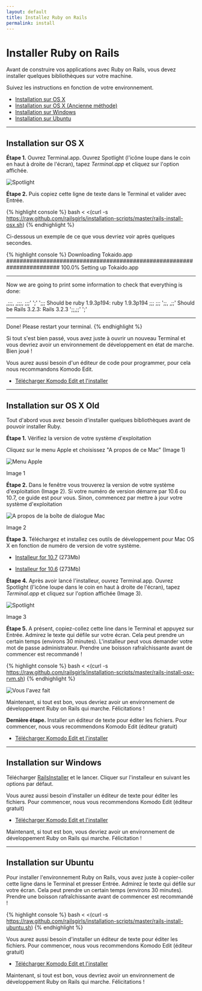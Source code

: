 ```yaml
---
layout: default
title: Installez Ruby on Rails
permalink: install
---
```


# Installer Ruby on Rails

Avant de construire vos applications avec Ruby on Rails, vous devez installer quelques bibliothèques sur votre machine.

Suivez les instructions en fonction de votre environnement.

* [Installation sur OS X](#installation_sur_os_x)
* [Installation sur OS X (Ancienne méthode)](#installation_sur_os_x_old)
* [Installation sur Windows](#installation_sur_windows)
* [Installation sur Ubuntu](#installation_sur_ubuntu)

<hr />

## Installation sur OS X
**Étape 1.** Ouvrez Terminal.app. Ouvrez Spotlight (l'icône loupe dans le coin en haut à droite de l'écran), tapez *Terminal.app* et cliquez sur l'option affichée.

![Spotlight](/images/3.png "Spotlight")

**Étape 2.** Puis copiez cette ligne de texte dans le Terminal et valider avec Entrée.

{% highlight console %}
bash < <(curl -s https://raw.github.com/railsgirls/installation-scripts/master/rails-install-osx.sh)
{% endhighlight %}

Ci-dessous un exemple de ce que vous devriez voir après quelques secondes.

{% highlight console %}
Downloading Tokaido.app
######################################################################## 100.0%
Setting up Tokaido.app

- - - - - - - - -

Now we are going to print some information to check that everything is done:

 ,;;;, ,;;;,
;;;' ';' ';;; Should be ruby 1.9.3p194: ruby 1.9.3p194
;;;       ;;;
 ';;,   ,;;'  Should be Rails 3.2.3: Rails 3.2.3
   ';;,;;'
     ';'

- - - - - - - - -

Done!
Please restart your terminal.
{% endhighlight %}

Si tout s'est bien passé, vous avez juste à ouvrir un nouveau Terminal et vous devriez avoir un environnement de développement en état de marche. Bien joué !

Vous aurez aussi besoin d'un éditeur de code pour programmer, pour cela nous recommandons Komodo Edit.

* [Télécharger Komodo Edit et l'installer](http://www.activestate.com/komodo-edit/downloads)

<hr />

## Installation sur OS X Old
 
Tout d'abord vous avez besoin d'installer quelques bibliothèques avant de pouvoir installer Ruby.

**Étape 1.** Vérifiez la version de votre système d'exploitation

Cliquez sur le menu Apple et choisissez "A propos de ce Mac" (Image 1)

![Menu Apple](/images/1.png "Menu Apple")

Image 1
        
**Étape 2.** Dans le fenêtre vous trouverez la version de votre système d'exploitation (Image 2). Si votre numéro de version démarre par 10.6 ou 10.7, ce guide est pour vous. Sinon, commencez par mettre à jour votre système d'exploitation

![A propos de la boîte de dialogue Mac](/images/2.png "A propos de la boîte de dialogue Mac")

Image 2
 
**Étape 3.** Téléchargez et installez ces outils de développement pour Mac OS X en fonction de numéro de version de votre système.
 
* [Installeur for 10.7](https://github.com/downloads/kennethreitz/osx-gcc-installer/GCC-10.7-v2.pkg) <span class="muted">(273Mb)</span>
 
* [Installeur for 10.6](https://github.com/downloads/kennethreitz/osx-gcc-installer/GCC-10.6.pkg) <span class="muted">(273Mb)</span>

**Étape 4.** Après avoir lancé l'installeur, ouvrez Terminal.app. Ouvrez Spotlight (l'icône loupe dans le coin en haut à droite de l'écran), tapez *Terminal.app* et cliquez sur l'option affichée (Image 3).

![Spotlight](/images/3.png "Spotlight")

Image 3
 
**Étape 5.** A présent, copiez-collez cette line dans le Terminal et appuyez sur Entrée. Admirez le texte qui défile sur votre écran. Cela peut prendre un certain temps (environs 30 minutes). L'installeur peut vous demander votre mot de passe administrateur. Prendre une boisson rafraîchissante avant de commencer est recommandé&nbsp;!

{% highlight console %}
bash < <(curl -s https://raw.github.com/railsgirls/installation-scripts/master/rails-install-osx-rvm.sh)
{% endhighlight %} 
        
 ![Vous l'avez fait](/images/complete.png "Vous l'avez fait")

Maintenant, si tout est bon, vous devriez avoir un environnement de développement Ruby on Rails qui marche. Félicitations !
        
**Dernière étape.** Installer un éditeur de texte pour éditer les fichiers. Pour commencer, nous vous recommendons Komodo Edit (éditeur gratuit)

* [Télécharger Komodo Edit et l'installer](http://www.activestate.com/komodo-edit/downloads)

<hr />

## Installation sur Windows
 
Télécharger [RailsInstaller](http://rubyforge.org/frs/download.php/75346/railsinstaller-2.0.0.exe) et le lancer. Cliquer sur l'installeur en suivant les options par défaut.
 
Vous aurez aussi besoin d'installer un éditeur de texte pour éditer les fichiers. Pour commencer, nous vous recommendons Komodo Edit (éditeur gratuit)

* [Télécharger Komodo Edit et l'installer](http://www.activestate.com/komodo-edit/downloads)
 
Maintenant, si tout est bon, vous devriez avoir un environnement de développement Ruby on Rails qui marche. Félicitation !

<hr />

## Installation sur Ubuntu

Pour installer l'environnement Ruby on Rails, vous avez juste à copier-coller cette ligne dans le Terminal et presser Entrée. Admirez le texte qui défile sur votre écran. Cela peut prendre un certain temps (environs 30 minutes). Prendre une boisson rafraîchissante avant de commencer est recommandé !
 
{% highlight console %}
bash < <(curl -s https://raw.github.com/railsgirls/installation-scripts/master/rails-install-ubuntu.sh)
{% endhighlight %}

Vous aurez aussi besoin d'installer un éditeur de texte pour éditer les fichiers. Pour commencer, nous vous recommendons Komodo Edit (éditeur gratuit)

* [Télécharger Komodo Edit et l'installer](http://www.activestate.com/komodo-edit/downloads)

Maintenant, si tout est bon, vous devriez avoir un environnement de développement Ruby on Rails qui marche. Félicitations !
